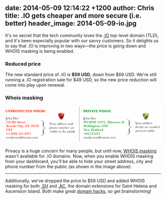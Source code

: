 date: 2014-05-09 12:14:22 +1200
author: Chris
title: .IO gets cheaper and more secure (i.e. better)
header_image: 2014-05-09-io.jpg
----

<!-- excerpt -->

It's no secret that the tech community loves the [.IO](https://iwantmyname.com/domains/io-domain-name-registration-for-british-indian-ocean-territory) top-level domain (TLD), and it's been especially popular with our savvy customers. So it delights us to say that .IO is improving in two ways—the price is going down and WHOIS masking is being enabled.

<!-- /excerpt -->

### Reduced price

The new standard price of .IO is **$59 USD**, down from $69 USD. We're still running a .IO registration sale for $49 USD, so the new price reduction will come into play upon renewal. 

### Whois masking

![alt](/media/2014-05-09-whois-privacy-masking-protection.png)

Privacy is a huge concern for many people, but until now, [WHOIS masking](http://help.iwantmyname.com/customer/portal/articles/184425) wasn't available for .IO domains. Now, when you enable WHOIS masking from your dashboard, you'll be able to hide your street address, city and phone number from the public (as shown in the image above).

***

Additionally, we've dropped the price to $59 USD and added WHOIS masking for both [.SH](https://iwantmyname.com/domains/sh-domain-name-registration-for-saint-helena) and [.AC](https://iwantmyname.com/domains/ac-international-domain-name-registration-for-ascension-island), the domain extensions for Saint Helena and Ascension Island. Both make great [domain hacks](https://iwantmyname.com/blog/2013/10/what-is-a-domain-hack-and-how-can-i-make-one.html), so get brainstorming! 